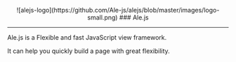 <p align='center'>
   ![alejs-logo](https://github.com/Ale-js/alejs/blob/master/images/logo-small.png)
   ### Ale.js
  <hr>
</p>

Ale.js is a Flexible and fast JavaScript view framework.



It can help you quickly build a page with great flexibility.
